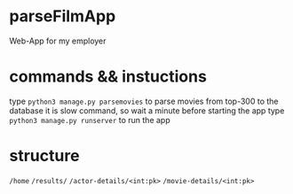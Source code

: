 # parseFilmApp
Web-App for my employer

# commands && instuctions
type `python3 manage.py parsemovies` to parse movies from top-300 to the database 
it is slow command, so wait a minute before starting the app
type `python3 manage.py runserver` to run the app

# structure

`/home`
`/results/`
`/actor-details/<int:pk>`
`/movie-details/<int:pk>`
